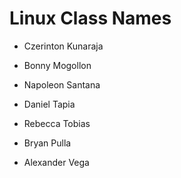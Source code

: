 # Linux Class Names



* Czerinton Kunaraja

* Bonny Mogollon

* Napoleon Santana

* Daniel Tapia

* Rebecca Tobias

* Bryan Pulla

* Alexander Vega
